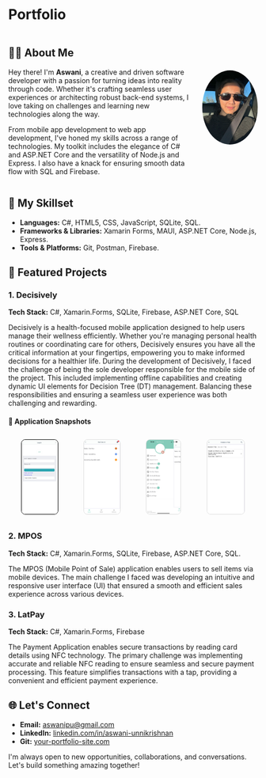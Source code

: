 # Portfolio


<div style="display: flex; align-items: center; justify-content: space-between;">
  <div>
    <h2>👨‍💻 About Me</h2>
    <p>
      Hey there! I'm <strong>Aswani</strong>, a creative and driven software developer with a passion for turning ideas into reality through code. Whether it's crafting seamless user experiences or architecting robust back-end systems, I love taking on challenges and learning new technologies along the way.
    </p>
    <p>
      From mobile app development to web app development, I've honed my skills across a range of technologies. My toolkit includes the elegance of C# and ASP.NET Core and the versatility of Node.js and Express. I also have a knack for ensuring smooth data flow with SQL and Firebase.
    </p>
  </div>
  <img src="./images/profile_photo.jpg" alt="Aswani's Photo" style="border-radius: 50%; width: 150px; height: 150px; margin-left: 20px;">
</div>


## 💼 My Skillset
- **Languages:** C#, HTML5, CSS, JavaScript, SQLite, SQL.
- **Frameworks & Libraries:** Xamarin Forms, MAUI, ASP.NET Core, Node.js, Express. 
- **Tools & Platforms:** Git, Postman, Firebase.

## 🚀 Featured Projects
### 1. Decisively
**Tech Stack:** C#, Xamarin.Forms, SQLite, Firebase, ASP.NET Core, SQL

Decisively is a health-focused mobile application designed to help users manage their wellness efficiently.
Whether you're managing personal health routines or coordinating care for others, Decisively ensures you have all the critical information at your fingertips, empowering you to make informed decisions for a healthier life.
During the development of Decisively, I faced the challenge of being the sole developer responsible for the mobile side of the project. This included implementing offline capabilities and creating dynamic UI elements for Decision Tree (DT)  management. Balancing these responsibilities and ensuring a seamless user experience was both challenging and rewarding.


#### 📸 Application Snapshots

<div style="display: flex; flex-direction: row; gap: 20px; justify-content: space-around; align-items: center; padding: 10px;">
  <img src="./images/login.jpg" alt="Login" style="max-width: 150px; max-height: 150px; object-fit: cover; border: 1px solid Black; border-radius: 8px;">
  <img src="./images/dashboard.jpg" alt="Dashboard" style="max-width: 150px; max-height: 150px; object-fit: cover; border: 1px solid #ddd; border-radius: 8px;">
  <img src="./images/Menu.jpg" alt="Menu" style="max-width: 150px; max-height: 150px; object-fit: cover; border: 1px solid #ddd; border-radius: 8px;">
  <img src="./images/dt.jpg" alt="DT" style="max-width: 150px; max-height: 150px; object-fit: cover; border: 1px solid #ddd; border-radius: 8px;">
</div>


### 2. MPOS
**Tech Stack:** C#, Xamarin.Forms, SQLite, Firebase, ASP.NET Core, SQL.

The MPOS (Mobile Point of Sale) application enables users to sell items via mobile devices. The main challenge I faced was developing an intuitive and responsive user interface (UI) that ensured a smooth and efficient sales experience across various devices.

### 3. LatPay
**Tech Stack:** C#, Xamarin.Forms, Firebase

The Payment Application enables secure transactions by reading card details using NFC technology. The primary challenge was implementing accurate and reliable NFC reading to ensure seamless and secure payment processing. This feature simplifies transactions with a tap, providing a convenient and efficient payment experience.

## 🌐 Let's Connect
- **Email:** [aswanipu@gmail.com](mailto:aswanipu@gmail.com)
- **LinkedIn:** [linkedin.com/in/aswani-unnikrishnan](www.linkedin.com/in/aswani-unnikrishnan)
- **Git:** [your-portfolio-site.com](https://your-portfolio-site.com)

I'm always open to new opportunities, collaborations, and conversations. Let's build something amazing together!
